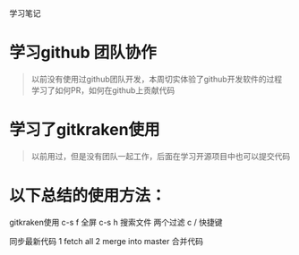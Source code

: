 学习笔记
# 学习github 团队协作
> 以前没有使用过github团队开发，本周切实体验了github开发软件的过程
> 学习了如何PR，如何在github上贡献代码
# 学习了gitkraken使用
> 以前用过，但是没有团队一起工作，后面在学习开源项目中也可以提交代码

# 以下总结的使用方法：

gitkraken使用
c-s f 全屏
c-s h 搜索文件
两个过滤
c /   快捷键

同步最新代码
1 fetch all 
2 merge into master 合并代码
